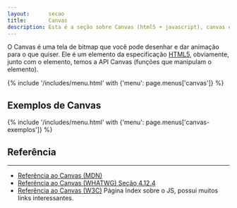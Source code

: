 ```yaml
---
layout:      secao
title:       Canvas
description: Esta é a seção sobre Canvas (html5 + javascript), canvas é uma tela de bitmap que você pode desenhar e dar animação para o que quiser.
---
```


O Canvas é uma tela de bitmap que você pode desenhar e dar animação para o que quiser. Ele é um elemento da especificação
[HTML5](http://www.w3.org/TR/html5/), obviamente, junto com o elemento, temos a API Canvas (funções que
manipulam o elemento).

{% include '/includes/menu.html' with {'menu': page.menus['canvas']} %}


## Exemplos de Canvas

{% include '/includes/menu.html' with {'menu': page.menus['canvas-exemplos']} %}


## Referência
---

- [Referência ao Canvas (MDN)](https://developer.mozilla.org/pt-BR/docs/HTML/Canvas)
- [Referência ao Canvas (WHATWG) Seção 4.12.4](http://www.whatwg.org/specs/web-apps/current-work/multipage/the-canvas-element.html#the-canvas-element)
- [Referência ao Canvas (W3C)](http://www.w3.org/TR/html5/scripting-1.html#the-canvas-element) Página Index sobre o JS, possui muitos links interessantes.